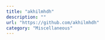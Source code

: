 ```yaml
---
title: "akhilmhdh"
description: ""
url: "https://github.com/akhilmhdh"
category: "Miscellaneous"
---
```

